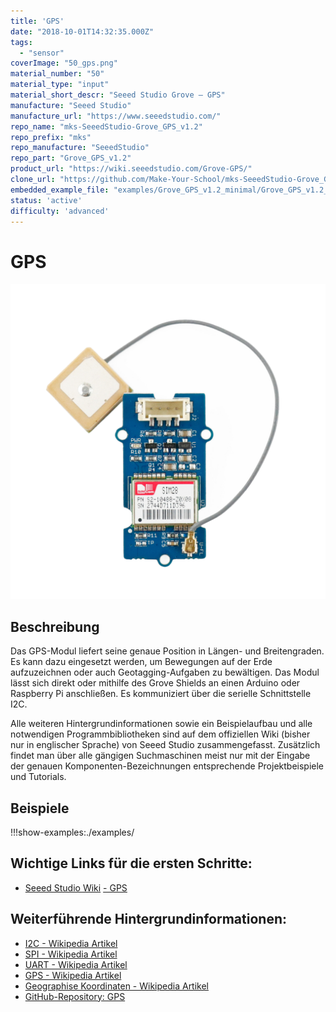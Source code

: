 ```yaml
---
title: 'GPS'
date: "2018-10-01T14:32:35.000Z"
tags: 
  - "sensor"
coverImage: "50_gps.png"
material_number: "50"
material_type: "input"
material_short_descr: "Seeed Studio Grove – GPS"
manufacture: "Seeed Studio"
manufacture_url: "https://www.seeedstudio.com/"
repo_name: "mks-SeeedStudio-Grove_GPS_v1.2"
repo_prefix: "mks"
repo_manufacture: "SeeedStudio"
repo_part: "Grove_GPS_v1.2"
product_url: "https://wiki.seeedstudio.com/Grove-GPS/"
clone_url: "https://github.com/Make-Your-School/mks-SeeedStudio-Grove_GPS_v1.2.git"
embedded_example_file: "examples/Grove_GPS_v1.2_minimal/Grove_GPS_v1.2_minimal.ino"
status: 'active'
difficulty: 'advanced'
---
```



# GPS

![GPS](./50_gps.png)

## Beschreibung
Das GPS-Modul liefert seine genaue Position in Längen- und Breitengraden. Es kann dazu eingesetzt werden, um Bewegungen auf der Erde aufzuzeichnen oder auch Geotagging-Aufgaben zu bewältigen. Das Modul lässt sich direkt oder mithilfe des Grove Shields an einen Arduino oder Raspberry Pi anschließen. Es kommuniziert über die serielle Schnittstelle I2C.

Alle weiteren Hintergrundinformationen sowie ein Beispielaufbau und alle notwendigen Programmbibliotheken sind auf dem offiziellen Wiki (bisher nur in englischer Sprache) von Seeed Studio zusammengefasst. Zusätzlich findet man über alle gängigen Suchmaschinen meist nur mit der Eingabe der genauen Komponenten-Bezeichnungen entsprechende Projektbeispiele und Tutorials.



## Beispiele

!!!show-examples:./examples/



<!-- infolist -->

## Wichtige Links für die ersten Schritte:

- [Seeed Studio Wiki](http://wiki.seeedstudio.com/Grove-GPS/) [- GPS](http://wiki.seeedstudio.com/Grove-GPS/)

## Weiterführende Hintergrundinformationen:

- [I2C - Wikipedia Artikel](https://de.wikipedia.org/wiki/I%C2%B2C)
- [SPI - Wikipedia Artikel](https://de.wikipedia.org/wiki/Serial_Peripheral_Interface)
- [UART - Wikipedia Artikel](https://de.wikipedia.org/wiki/Universal_Asynchronous_Receiver_Transmitter)
- [GPS - Wikipedia Artikel](https://de.wikipedia.org/wiki/Global_Positioning_System)
- [Geographise Koordinaten - Wikipedia Artikel](https://de.wikipedia.org/wiki/Geographische_Koordinaten)
- [GitHub-Repository: GPS](https://github.com/MakeYourSchool/50-GPS)



